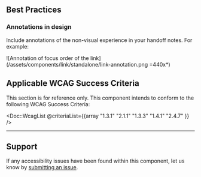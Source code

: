 <!-- TODO: Add conformance rating -->
## Best Practices

### Annotations in design

Include annotations of the non-visual experience in your handoff notes. For example:

![Annotation of focus order of the link](/assets/components/link/standalone/link-annotation.png =440x*)

## Applicable WCAG Success Criteria

This section is for reference only. This component intends to conform to the following WCAG Success Criteria:

<Doc::WcagList @criteriaList={{array "1.3.1" "2.1.1" "1.3.3" "1.4.1" "2.4.7" }} />

---

## Support

If any accessibility issues have been found within this component, let us know by [submitting an issue](https://github.com/hashicorp/design-system/issues/new/choose).